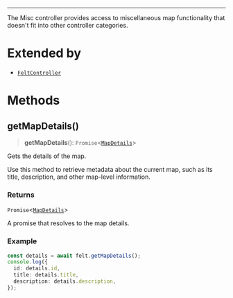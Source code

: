 ***

The Misc controller provides access to miscellaneous map functionality
that doesn't fit into other controller categories.

# Extended by

* [`FeltController`](../Main/FeltController.md)

# Methods

## getMapDetails()

> **getMapDetails**(): `Promise`\<[`MapDetails`](MapDetails.md)>

Gets the details of the map.

Use this method to retrieve metadata about the current map, such as
its title, description, and other map-level information.

### Returns

`Promise`\<[`MapDetails`](MapDetails.md)>

A promise that resolves to the map details.

### Example

```typescript
const details = await felt.getMapDetails();
console.log({
  id: details.id,
  title: details.title,
  description: details.description,
});
```
